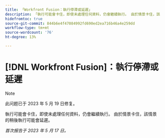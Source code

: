```yaml
---
title: 「Workfront Fusion：執行停滯或延遲」
description: 「執行可能會卡住，即使未處理任何資料，仍會繼續執行。 由於情景卡住，該情景的稍後執行可能會延遲。」
hidefromtoc: true
source-git-commit: 844b6e4f47084992fd690ed2ea716b46a4e259dd
workflow-type: tm+mt
source-wordcount: '76'
ht-degree: 13%

---
```



# [!DNL Workfront Fusion]：執行停滯或延遲

>[!NOTE]
>
>此问题已于 2023 年 5 月 19 日修复。

執行可能會卡住，即使未處理任何資料，仍會繼續執行。 由於情景卡住，該情景的稍後執行可能會延遲。

_首次报告于 2023 年 5 月 17 日。_


